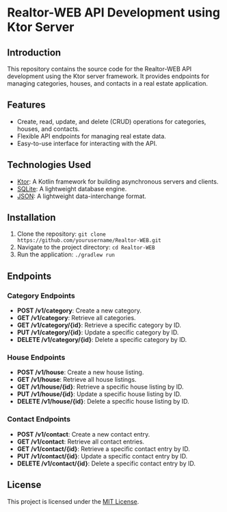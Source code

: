 # Realtor-WEB API Development using Ktor Server

## Introduction
This repository contains the source code for the Realtor-WEB API development using the Ktor server framework. It provides endpoints for managing categories, houses, and contacts in a real estate application.

## Features
- Create, read, update, and delete (CRUD) operations for categories, houses, and contacts.
- Flexible API endpoints for managing real estate data.
- Easy-to-use interface for interacting with the API.

## Technologies Used
- [Ktor](https://ktor.io/): A Kotlin framework for building asynchronous servers and clients.
- [SQLite](https://www.sqlite.org/index.html): A lightweight database engine.
- [JSON](https://www.json.org/json-en.html): A lightweight data-interchange format.

## Installation
1. Clone the repository: `git clone https://github.com/yourusername/Realtor-WEB.git`
2. Navigate to the project directory: `cd Realtor-WEB`
3. Run the application: `./gradlew run`

## Endpoints

### Category Endpoints
- **POST /v1/category**: Create a new category.
- **GET /v1/category**: Retrieve all categories.
- **GET /v1/category/{id}**: Retrieve a specific category by ID.
- **PUT /v1/category/{id}**: Update a specific category by ID.
- **DELETE /v1/category/{id}**: Delete a specific category by ID.

### House Endpoints
- **POST /v1/house**: Create a new house listing.
- **GET /v1/house**: Retrieve all house listings.
- **GET /v1/house/{id}**: Retrieve a specific house listing by ID.
- **PUT /v1/house/{id}**: Update a specific house listing by ID.
- **DELETE /v1/house/{id}**: Delete a specific house listing by ID.

### Contact Endpoints
- **POST /v1/contact**: Create a new contact entry.
- **GET /v1/contact**: Retrieve all contact entries.
- **GET /v1/contact/{id}**: Retrieve a specific contact entry by ID.
- **PUT /v1/contact/{id}**: Update a specific contact entry by ID.
- **DELETE /v1/contact/{id}**: Delete a specific contact entry by ID.

## License
This project is licensed under the [MIT License](LICENSE).
